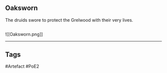 ## Oaksworn
The druids swore to protect the Grelwood with their very lives.
##
![[Oaksworn.png]]

---
## Tags
#Artefact
#PoE2